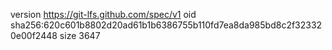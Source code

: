 version https://git-lfs.github.com/spec/v1
oid sha256:620c601b8802d20ad61b1b6386755b110fd7ea8da985bd8c2f323320e00f2448
size 3647
